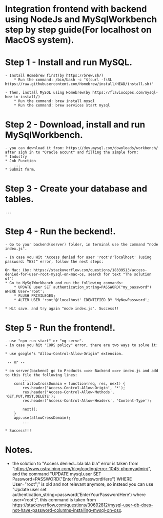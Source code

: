 
# Integration frontend with backend using NodeJs and MySqlWorkbench step by step guide(For localhost on MacOS system).

# Step 1 - Install and run MySQL.
    - Install Homebrew first(by https://brew.sh/)
        * Run the command: /bin/bash -c "$(curl -fsSL https://raw.githubusercontent.com/Homebrew/install/HEAD/install.sh)"

    - Then, install MySQL using Homebrew(by https://flaviocopes.com/mysql-how-to-install/)
        * Run the command: brew install mysql
        * Run the command: brew services start mysql
    
# Step 2 - Download, install and run MySqlWorkbench.

    - you can download it from: https://dev.mysql.com/downloads/workbench/ after sigh in to "Oracle accunt" and filling the simple form:
    * Industry
    * Job Function
        ...
    * Submit form.

# Step 3 - Create your database and tables.
    ...

# Step 4 - Run the beckend!.

    - Go to your backend(server) folder, in terminal use the command "node index.js".

    - In case you Hit "Access denied for user 'root'@'localhost' (using password: YES)" error, follow the next steps:

    On Mac: (by: https://stackoverflow.com/questions/18339513/access-denied-for-user-root-mysql-on-mac-os, search for text "The solution of")
    * Go to MySqlWorkbanch and run the following commands:
        * UPDATE user SET authentication_string=PASSWORD("my_password") WHERE User='root';
        * FLUSH PRIVILEGES;
        * ALTER USER 'root'@'localhost' IDENTIFIED BY 'MyNewPassword';

    * Hit save. and try again "node index.js". Success!!

# Step 5 - Run the frontend!.

    - use "npm run start" or "ng serve".
    - in case you hit "CORS policy" error, there are two ways to solve it:

    * use google's "Allow-Control-Allow-Origin" extension.

     -- or --
    
    * on server(backend) go to Products ==>> Backend ==>> index.js and add to this file the following lines:
            ...
        const allowCrossDomain = function(req, res, next) { 
            res.header('Access-Control-Allow-Origin', '*');
            res.header('Access-Control-Allow-Methods', 'GET,PUT,POST,DELETE');
            res.header('Access-Control-Allow-Headers', 'Content-Type');
        
            next();
        }
        app.use(allowCrossDomain);
            ...

    * Success!!!

# Notes.

* the solution to "Access denied...bla bla bla" error is taken from "https://www.ostraining.com/blog/coding/error-1045-phpmyadmin/",      and the command "UPDATE mysql.user SET Password=PASSWORD("EnterYourPasswordHere") WHERE User="root";" is old and not relevant anymore,  so instead you can use "Update user set authentication_string=password('EnterYourPasswordHere') where user='root';". this command is    taken from https://stackoverflow.com/questions/30692812/mysql-user-db-does-not-have-password-columns-installing-mysql-on-osx.
